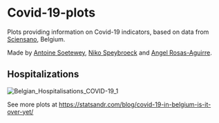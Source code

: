 # Covid-19-plots

Plots providing information on Covid-19 indicators, based on data from [Sciensano](https://epistat.wiv-isp.be/covid/), Belgium.
 
Made by [Antoine Soetewey](https://www.antoinesoetewey.com/), [Niko Speybroeck](https://twitter.com/NikoSpeybroeck) and [Angel Rosas-Aguirre](https://twitter.com/arosas_aguirre).

## Hospitalizations

![Belgian_Hospitalisations_COVID-19_1](https://user-images.githubusercontent.com/17910063/82463071-aa4e2a80-9abc-11ea-987b-09185f5be279.png)

See more plots at https://statsandr.com/blog/covid-19-in-belgium-is-it-over-yet/
